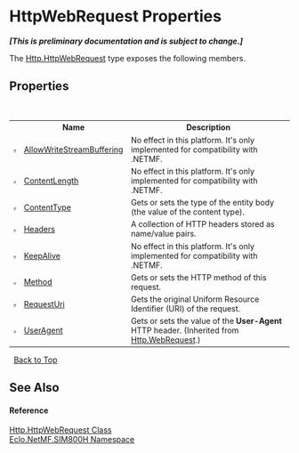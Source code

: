 # HttpWebRequest Properties
 _**\[This is preliminary documentation and is subject to change.\]**_

The <a href="T_Eclo_NetMF_SIM800H_Http_HttpWebRequest">Http.HttpWebRequest</a> type exposes the following members.


## Properties
&nbsp;<table><tr><th></th><th>Name</th><th>Description</th></tr><tr><td>![Public property](media/pubproperty.gif "Public property")</td><td><a href="P_Eclo_NetMF_SIM800H_Http_HttpWebRequest_AllowWriteStreamBuffering">AllowWriteStreamBuffering</a></td><td>
No effect in this platform. It's only implemented for compatibility with .NETMF.</td></tr><tr><td>![Public property](media/pubproperty.gif "Public property")</td><td><a href="P_Eclo_NetMF_SIM800H_Http_HttpWebRequest_ContentLength">ContentLength</a></td><td>
No effect in this platform. It's only implemented for compatibility with .NETMF.</td></tr><tr><td>![Public property](media/pubproperty.gif "Public property")</td><td><a href="P_Eclo_NetMF_SIM800H_Http_HttpWebRequest_ContentType">ContentType</a></td><td>
Gets or sets the type of the entity body (the value of the content type).</td></tr><tr><td>![Public property](media/pubproperty.gif "Public property")</td><td><a href="P_Eclo_NetMF_SIM800H_Http_HttpWebRequest_Headers">Headers</a></td><td>
A collection of HTTP headers stored as name/value pairs.</td></tr><tr><td>![Public property](media/pubproperty.gif "Public property")</td><td><a href="P_Eclo_NetMF_SIM800H_Http_HttpWebRequest_KeepAlive">KeepAlive</a></td><td>
No effect in this platform. It's only implemented for compatibility with .NETMF.</td></tr><tr><td>![Public property](media/pubproperty.gif "Public property")</td><td><a href="P_Eclo_NetMF_SIM800H_Http_HttpWebRequest_Method">Method</a></td><td>
Gets or sets the HTTP method of this request.</td></tr><tr><td>![Public property](media/pubproperty.gif "Public property")</td><td><a href="P_Eclo_NetMF_SIM800H_Http_HttpWebRequest_RequestUri">RequestUri</a></td><td>
Gets the original Uniform Resource Identifier (URI) of the request.</td></tr><tr><td>![Public property](media/pubproperty.gif "Public property")</td><td><a href="P_Eclo_NetMF_SIM800H_Http_WebRequest_UserAgent">UserAgent</a></td><td>
Gets or sets the value of the <b>User-Agent</b> HTTP header.
 (Inherited from <a href="T_Eclo_NetMF_SIM800H_Http_WebRequest">Http.WebRequest</a>.)</td></tr></table>&nbsp;
<a href="#httpwebrequest-properties">Back to Top</a>

## See Also


#### Reference
<a href="T_Eclo_NetMF_SIM800H_Http_HttpWebRequest">Http.HttpWebRequest Class</a><br /><a href="N_Eclo_NetMF_SIM800H">Eclo.NetMF.SIM800H Namespace</a><br />